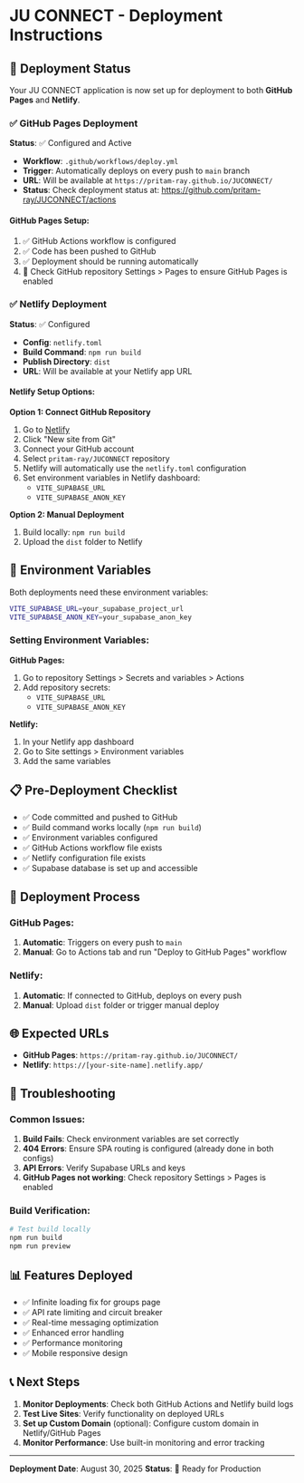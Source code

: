 # JU CONNECT - Deployment Instructions

## 🚀 Deployment Status

Your JU CONNECT application is now set up for deployment to both **GitHub Pages** and **Netlify**.

### ✅ GitHub Pages Deployment

**Status**: ✅ Configured and Active
- **Workflow**: `.github/workflows/deploy.yml`
- **Trigger**: Automatically deploys on every push to `main` branch
- **URL**: Will be available at `https://pritam-ray.github.io/JUCONNECT/`
- **Status**: Check deployment status at: https://github.com/pritam-ray/JUCONNECT/actions

#### GitHub Pages Setup:
1. ✅ GitHub Actions workflow is configured
2. ✅ Code has been pushed to GitHub
3. ✅ Deployment should be running automatically
4. 🔄 Check GitHub repository Settings > Pages to ensure GitHub Pages is enabled

### ✅ Netlify Deployment

**Status**: ✅ Configured
- **Config**: `netlify.toml`
- **Build Command**: `npm run build`
- **Publish Directory**: `dist`
- **URL**: Will be available at your Netlify app URL

#### Netlify Setup Options:

**Option 1: Connect GitHub Repository**
1. Go to [Netlify](https://app.netlify.com/)
2. Click "New site from Git"
3. Connect your GitHub account
4. Select `pritam-ray/JUCONNECT` repository
5. Netlify will automatically use the `netlify.toml` configuration
6. Set environment variables in Netlify dashboard:
   - `VITE_SUPABASE_URL`
   - `VITE_SUPABASE_ANON_KEY`

**Option 2: Manual Deployment**
1. Build locally: `npm run build`
2. Upload the `dist` folder to Netlify

## 🔧 Environment Variables

Both deployments need these environment variables:

```bash
VITE_SUPABASE_URL=your_supabase_project_url
VITE_SUPABASE_ANON_KEY=your_supabase_anon_key
```

### Setting Environment Variables:

**GitHub Pages:**
1. Go to repository Settings > Secrets and variables > Actions
2. Add repository secrets:
   - `VITE_SUPABASE_URL`
   - `VITE_SUPABASE_ANON_KEY`

**Netlify:**
1. In your Netlify app dashboard
2. Go to Site settings > Environment variables
3. Add the same variables

## 📋 Pre-Deployment Checklist

- ✅ Code committed and pushed to GitHub
- ✅ Build command works locally (`npm run build`)
- ✅ Environment variables configured
- ✅ GitHub Actions workflow file exists
- ✅ Netlify configuration file exists
- ✅ Supabase database is set up and accessible

## 🔄 Deployment Process

### GitHub Pages:
1. **Automatic**: Triggers on every push to `main`
2. **Manual**: Go to Actions tab and run "Deploy to GitHub Pages" workflow

### Netlify:
1. **Automatic**: If connected to GitHub, deploys on every push
2. **Manual**: Upload `dist` folder or trigger manual deploy

## 🌐 Expected URLs

- **GitHub Pages**: `https://pritam-ray.github.io/JUCONNECT/`
- **Netlify**: `https://[your-site-name].netlify.app/`

## 🚨 Troubleshooting

### Common Issues:

1. **Build Fails**: Check environment variables are set correctly
2. **404 Errors**: Ensure SPA routing is configured (already done in both configs)
3. **API Errors**: Verify Supabase URLs and keys
4. **GitHub Pages not working**: Check repository Settings > Pages is enabled

### Build Verification:
```bash
# Test build locally
npm run build
npm run preview
```

## 📊 Features Deployed

- ✅ Infinite loading fix for groups page
- ✅ API rate limiting and circuit breaker
- ✅ Real-time messaging optimization
- ✅ Enhanced error handling
- ✅ Performance monitoring
- ✅ Mobile responsive design

## 📞 Next Steps

1. **Monitor Deployments**: Check both GitHub Actions and Netlify build logs
2. **Test Live Sites**: Verify functionality on deployed URLs
3. **Set up Custom Domain** (optional): Configure custom domain in Netlify/GitHub Pages
4. **Monitor Performance**: Use built-in monitoring and error tracking

---

**Deployment Date**: August 30, 2025
**Status**: 🚀 Ready for Production
